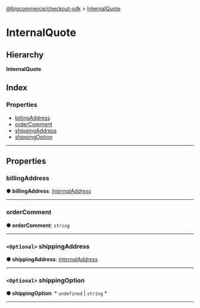 [@bigcommerce/checkout-sdk](../README.md) > [InternalQuote](../interfaces/internalquote.md)

# InternalQuote

## Hierarchy

**InternalQuote**

## Index

### Properties

* [billingAddress](internalquote.md#billingaddress)
* [orderComment](internalquote.md#ordercomment)
* [shippingAddress](internalquote.md#shippingaddress)
* [shippingOption](internalquote.md#shippingoption)

---

## Properties

<a id="billingaddress"></a>

###  billingAddress

**● billingAddress**: *[InternalAddress](internaladdress.md)*

___
<a id="ordercomment"></a>

###  orderComment

**● orderComment**: *`string`*

___
<a id="shippingaddress"></a>

### `<Optional>` shippingAddress

**● shippingAddress**: *[InternalAddress](internaladdress.md)*

___
<a id="shippingoption"></a>

### `<Optional>` shippingOption

**● shippingOption**: * `undefined` &#124; `string`
*

___


